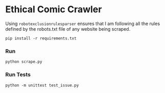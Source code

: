 # Ethical Comic Crawler
Using `robotexclusionrulesparser` ensures that I am following all the rules defined by the robots.txt file of any website being scraped.

`pip install -r requirements.txt`

### Run
`python scrape.py`

### Run Tests
`python -m unittest test_issue.py`
